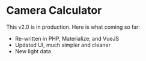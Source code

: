 # Camera Calculator

This v2.0 is in production. Here is what coming so far:

 - Re-written in PHP, Materialize, and VueJS
 - Updated UI, much simpler and cleaner
 - New light data
